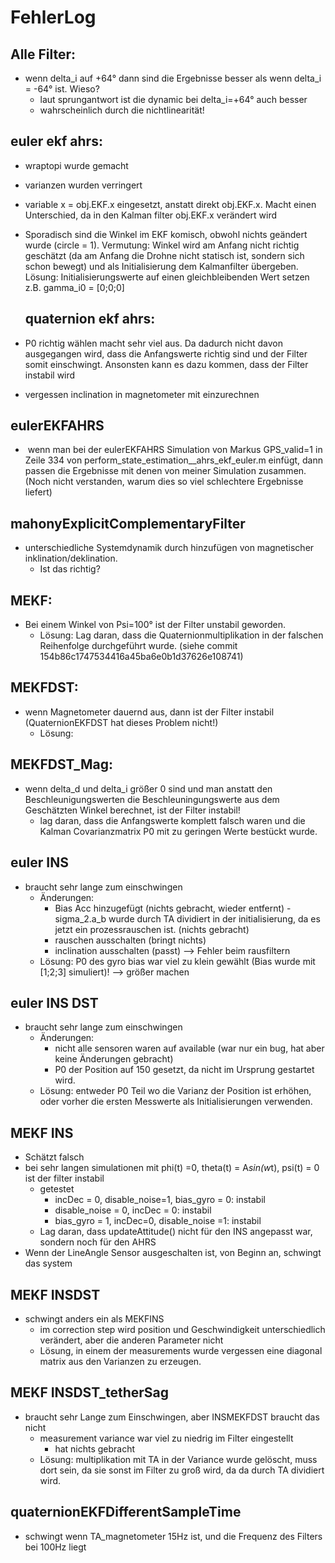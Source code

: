 # FehlerLog

## Alle Filter:
- wenn delta_i auf +64° dann sind die Ergebnisse besser als wenn delta_i = -64° ist. Wieso?
	- laut sprungantwort ist die dynamic bei delta_i=+64° auch besser
	- wahrscheinlich durch die nichtlinearität!
## euler ekf ahrs:

- wraptopi wurde gemacht
- varianzen wurden verringert 
- variable x = obj.EKF.x eingesetzt, anstatt direkt obj.EKF.x. Macht einen Unterschied, da in den Kalman filter obj.EKF.x verändert wird
- Sporadisch sind die Winkel im EKF komisch, obwohl nichts geändert wurde (circle = 1). Vermutung: Winkel wird am Anfang nicht richtig geschätzt (da am Anfang die Drohne nicht statisch ist, sondern sich schon bewegt) und als Initialisierung dem Kalmanfilter übergeben. Lösung: Initialisierungswerte auf einen gleichbleibenden Wert setzen z.B. gamma_i0 = [0;0;0]

  ## quaternion ekf ahrs:
- P0 richtig wählen macht sehr viel aus. Da dadurch nicht davon ausgegangen wird, dass die Anfangswerte richtig sind und der Filter somit einschwingt. Ansonsten kann es dazu kommen, dass der Filter instabil wird
- vergessen inclination in magnetometer mit einzurechnen

## eulerEKFAHRS

-  wenn man bei der eulerEKFAHRS Simulation von Markus GPS_valid=1 in Zeile 334 von perform_state_estimation__ahrs_ekf_euler.m einfügt, dann passen die Ergebnisse mit denen von meiner Simulation zusammen. (Noch nicht verstanden, warum dies so viel schlechtere Ergebnisse liefert)

## mahonyExplicitComplementaryFilter

- unterschiedliche Systemdynamik durch hinzufügen von magnetischer inklination/deklination. 
	- Ist das richtig?

## MEKF:

- Bei einem Winkel von Psi=100° ist der Filter unstabil geworden.
  - Lösung: Lag daran, dass die Quaternionmultiplikation in der falschen Reihenfolge durchgeführt wurde. (siehe commit 154b86c1747534416a45ba6e0b1d37626e108741)

## MEKFDST:

- wenn Magnetometer dauernd aus, dann ist der Filter instabil (QuaternionEKFDST hat dieses Problem nicht!)
  - Lösung:

## MEKFDST_Mag:

- wenn delta_d und delta_i größer 0 sind und man anstatt den Beschleunigungswerten die Beschleuningungswerte aus dem Geschätzten Winkel berechnet, ist der Filter instabil!
	- lag daran, dass die Anfangswerte komplett falsch waren und die Kalman Covarianzmatrix P0 mit zu geringen Werte bestückt wurde.

## euler INS

- braucht sehr lange zum einschwingen
	- Änderungen:
		- Bias Acc hinzugefügt (nichts gebracht, wieder entfernt)
		-sigma_2.a_b wurde durch TA dividiert in der initialisierung, da es jetzt ein prozessrauschen ist. (nichts gebracht)
		- rauschen ausschalten (bringt nichts)
		- inclination ausschalten (passt) --> Fehler beim rausfiltern
	- Lösung: P0 des gyro bias war viel zu klein gewählt (Bias wurde mit [1;2;3] simuliert)! --> größer machen

## euler INS DST
- braucht sehr lange zum einschwingen
	- Änderungen: 
		- nicht alle sensoren waren auf available (war nur ein bug, hat aber keine Änderungen gebracht)
		- P0 der Position auf 150 gesetzt, da nicht im Ursprung gestartet wird.
	- Lösung: entweder P0 Teil wo die Varianz der Position ist erhöhen, oder vorher die ersten Messwerte als Initialisierungen verwenden.

## MEKF INS
- Schätzt falsch
- bei sehr langen simulationen mit phi(t) =0, theta(t) = A*sin(w*t), psi(t) = 0 ist der filter instabil
	- getestet
		- incDec = 0, disable_noise=1, bias_gyro = 0: instabil
		- disable_noise = 0, incDec = 0: instabil
		- bias_gyro = 1, incDec=0, disable_noise =1: instabil
	- Lag daran, dass updateAttitude() nicht für den INS angepasst war, sondern noch für den AHRS
- Wenn der LineAngle Sensor ausgeschalten ist, von Beginn an, schwingt das system

## MEKF INSDST
- schwingt anders ein als MEKFINS
	- im correction step wird position und Geschwindigkeit unterschiedlich verändert, aber die anderen Parameter nicht
	- Lösung, in einem der measurements wurde vergessen eine diagonal matrix aus den Varianzen zu erzeugen.

## MEKF INSDST_tetherSag
- braucht sehr Lange zum Einschwingen, aber INSMEKFDST braucht das nicht
	- measurement variance war viel zu niedrig im Filter eingestellt
		- hat nichts gebracht
	- Lösung: multiplikation mit TA in der Variance wurde gelöscht, muss dort sein, da sie sonst im Filter zu groß wird, da da durch TA dividiert wird.

## quaternionEKFDifferentSampleTime
- schwingt wenn TA_magnetometer 15Hz ist, und die Frequenz des Filters bei 100Hz liegt